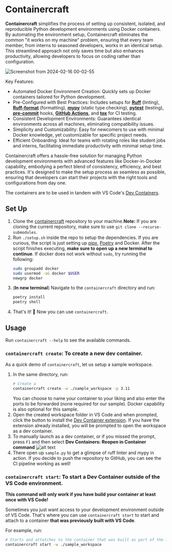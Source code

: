 # Containercraft
**Containercraft** simplifies the process of setting up consistent, isolated, and reproducible Python development environments using Docker containers. By automating the environment setup, Containercraft eliminates the common "it works on my machine" problem, ensuring that every team member, from interns to seasoned developers, works in an identical setup. This streamlined approach not only saves time but also enhances productivity, allowing developers to focus on coding rather than configuration.  

![Screenshot from 2024-02-16 00-02-55](https://github.com/s1dharth-s/containercraft/assets/16634798/98bf435b-13ae-48dc-8d8f-3f1b454e19f0)  
  
Key Features:

- Automated Docker Environment Creation: Quickly sets up Docker containers tailored for Python development.
- Pre-Configured with Best Practices: Includes setups for [**Ruff**](https://github.com/astral-sh/ruff) (linting), [**Ruff-format**](https://github.com/astral-sh/ruff) (formatting), [**mypy**](https://github.com/python/mypy) (static type checking), [**pytest**](https://github.com/pytest-dev/pytest) (testing), [**pre-commit**](https://github.com/pre-commit/pre-commit) hooks, [**GitHub Actions**](https://docs.github.com/en/actions/learn-github-actions/understanding-github-actions), and [**tox**](https://github.com/tox-dev/tox) for CI testing.
- Consistent Development Environments: Guarantees identical environments across all machines, eliminating compatibility issues.
- Simplicity and Customizability: Easy for newcomers to use with minimal Docker knowledge, yet customizable for specific project needs.
- Efficient Onboarding: Ideal for teams with rotating roles like student jobs and interns, facilitating immediate productivity with minimal setup time.

Containercraft offers a hassle-free solution for managing Python development environments with advanced features like Docker-in-Docker capability, embodying a perfect blend of consistency, efficiency, and best practices. It's designed to make the setup process as seamless as possible, ensuring that developers can start their projects with the right tools and configurations from day one.

The containers are to be used in tandem with VS Code's [Dev Containers](https://code.visualstudio.com/docs/devcontainers/containers).

## Set Up
1. Clone the [containercraft](https://github.com/s1dharth-s/containercraft) repository to your machine.**Note:** If you are cloning the current repository, make sure to use `git clone --recurse-submodules`.
2. Run `./setup.sh` inside the repo to setup the dependencies. If you are curious, the script is just setting up [pipx](https://github.com/pypa/pipx), [Poetry](https://github.com/python-poetry/poetry) and Docker. After the script finishes executing, **make sure to open up a new terminal to continue**. If docker does not work without `sudo`, try running the following:
    ```bash
    sudo groupadd docker
    sudo usermod -aG docker $USER
    newgrp docker
    ```
3. (**In new terminal**) Navigate to the `containercraft` directory and run:
    ```bash
    poetry install
    poetry shell
    ```
4. That's it! :tada: Now you can use `containercraft`.

## Usage
Run `containercraft --help` to see the available commands.

### `containercraft create`: To create a new dev container.
As a quick demo of `containercraft`, let us setup a sample workspace.
1. In the same directory, run:
    ```bash
    # Create a
    containercraft create -w ./sample_workspace -p 3.11
    ```
    You can choose to name your container to your liking and also enter the ports to be forwarded (none required for our sample). Docker capability is also optional for this sample.
2. Open the created workspace folder in VS Code and when prompted, click the button to install the [Dev Container extension](https://marketplace.visualstudio.com/items?itemName=ms-vscode-remote.remote-containers). If you have the extension already installed, you will be prompted to open the workspace as a dev container.
3. To manually launch as a dev container, or if you missed the prompt, press `F1` and then select **Dev Containers: Reopen in Container command**
    ![alt text](images/image.png)
4. There open up `sample.py` to get a glimpse of ruff linter and mypy in action. If you decide to push the repository to GitHub, you can see the CI pipeline working as well!

### `containercraft start`: To start a Dev Container outside of the VS Code environment.
**This command will only work if you have build your container at least once with VS Code!**

Sometimes you just want access to your development environment outside of VS Code. That's where you can use `containercraft start` to start and attach to a container **that was previously built with VS Code**.

For example, run:
```bash
# Starts and attatches to the container that was built as part of the last example
containercraft start -w ./sample_workspace
```
